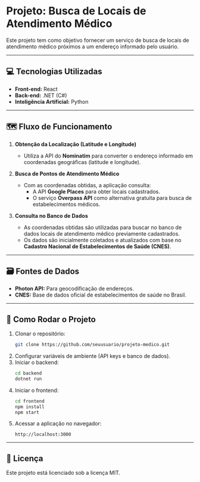 
# Projeto: Busca de Locais de Atendimento Médico

Este projeto tem como objetivo fornecer um serviço de busca de locais de atendimento médico próximos a um endereço informado pelo usuário.

---

## 💻 Tecnologias Utilizadas

- **Front-end:** React
- **Back-end:** .NET (C#)
- **Inteligência Artificial:** Python

---

## 🗺️ Fluxo de Funcionamento

1. **Obtenção da Localização (Latitude e Longitude)**  
   - Utiliza a API do **Nominatim** para converter o endereço informado em coordenadas geográficas (latitude e longitude).  

2. **Busca de Pontos de Atendimento Médico**  
   - Com as coordenadas obtidas, a aplicação consulta:  
     - A API **Google Places** para obter locais cadastrados.  
     - O serviço **Overpass API** como alternativa gratuita para busca de estabelecimentos médicos.  

3. **Consulta no Banco de Dados**  
   - As coordenadas obtidas são utilizadas para buscar no banco de dados locais de atendimento médico previamente cadastrados.  
   - Os dados são inicialmente coletados e atualizados com base no **Cadastro Nacional de Estabelecimentos de Saúde (CNES)**.  

---

## 🗃️ Fontes de Dados

- **Photon API:** Para geocodificação de endereços.
- **CNES:** Base de dados oficial de estabelecimentos de saúde no Brasil.  

---

## 🚀 Como Rodar o Projeto

1. Clonar o repositório:  
   ```bash
   git clone https://github.com/seuusuario/projeto-medico.git
   ```
2. Configurar variáveis de ambiente (API keys e banco de dados).  
3. Iniciar o backend:  
   ```bash
   cd backend
   dotnet run
   ```
4. Iniciar o frontend:  
   ```bash
   cd frontend
   npm install
   npm start
   ```
5. Acessar a aplicação no navegador:  
   ```
   http://localhost:3000
   ```

---

## 📝 Licença
Este projeto está licenciado sob a licença MIT.
